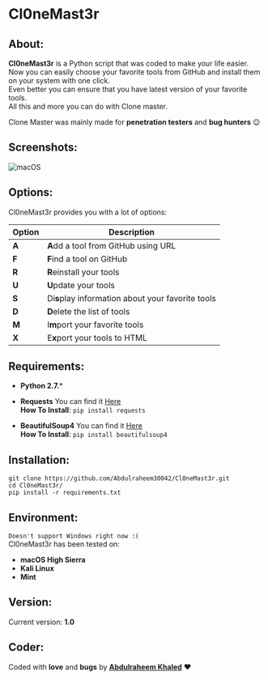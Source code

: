 # **Cl0neMast3r**

## About:
**Cl0neMast3r** is a Python script that was coded to make your life easier.
<br>Now you can easily choose your favorite tools from GitHub and install them on your system with one click.<br>
Even better you can ensure that you have latest version of your favorite tools.<br>
All this and more you can do with Clone master.

Clone Master was mainly made for **penetration testers** and **bug hunters** :wink:

## Screenshots:
![macOS](https://i.imgur.com/jySH8A2.jpg)

## Options:
Cl0neMast3r provides you with a lot of options:

Option | Description
------ | -----------
**A**  | **A**dd a tool from GitHub using URL
**F**  | **F**ind a tool on GitHub
**R**  | **R**einstall your tools
**U**  | **U**pdate your tools
**S**  | Di**s**play information about your favorite tools
**D**  | **D**elete the list of tools
**M**  | I**m**port your favorite tools
**X**  | E**x**port your tools to HTML

## Requirements:
* **Python 2.7.***

* **Requests** You can find it [Here](https://pypi.python.org/pypi/requests)<br>
**How To Install**: `pip install requests`

* **BeautifulSoup4** You can find it [Here](https://pypi.python.org/pypi/beautifulsoup4)<br>
**How To Install**: `pip install beautifulsoup4`


## Installation:
```
git clone https://github.com/Abdulraheem30042/Cl0neMast3r.git
cd Cl0neMast3r/
pip install -r requirements.txt
```

## Environment:
`Doesn't support Windows right now :(`<br>
Cl0neMast3r has been tested on:
* **macOS High Sierra**
* **Kali Linux**
* **Mint**

## Version:
Current version: **1.0**

## Coder:
Coded with **love** and **bugs** by [**Abdulraheem Khaled**](https://twitter.com/abdulrah33mk) :heart:

